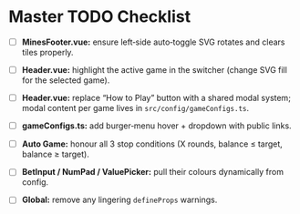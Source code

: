 # Master TODO Checklist

- [ ] **MinesFooter.vue:** ensure left‑side auto‑toggle SVG rotates and clears tiles properly.

- [ ] **Header.vue:** highlight the active game in the switcher (change SVG fill for the selected game).

- [ ] **Header.vue:** replace “How to Play” button with a shared modal system; modal content per game lives in `src/config/gameConfigs.ts`.

- [ ] **gameConfigs.ts:** add burger‑menu hover + dropdown with public links.

- [ ] **Auto Game:** honour all 3 stop conditions (X rounds, balance ≤ target, balance ≥ target).
- [ ] **BetInput / NumPad / ValuePicker:** pull their colours dynamically from config.

- [ ] **Global:** remove any lingering `defineProps` warnings.
